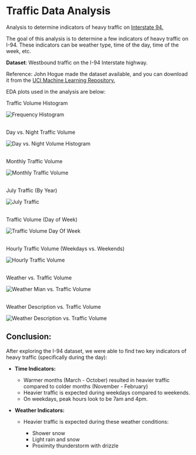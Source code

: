 # Traffic Data Analysis

Analysis to determine indicators of heavy traffic on [Interstate 94.](https://en.wikipedia.org/wiki/Interstate_94) 

The goal of this analysis is to determine a few indicators of heavy traffic on I-94. These indicators can be weather type, time of the day, time of the week, etc. 

**Dataset**: Westbound traffic on the I-94 Interstate highway.

Reference: John Hogue made the dataset available, and you can download it from the [UCI Machine Learning Repository.](https://archive.ics.uci.edu/dataset/492/metro+interstate+traffic+volume)

EDA plots used in the analysis are below: 

Traffic Volume Histogram

![Frequency Histogram](images/frequency_histogram.png)
<br>
<br>

Day vs. Night Traffic Volume

![Day vs. Night Volume Histogram](images/day_night_volume.png)
<br>
<br>

Monthly Traffic Volume

![Monthly Traffic Volume](images/monthly_traffic_volume.png)
<br>
<br>

July Traffic (By Year)

![July Traffic](images/july_traffic_by_year.png)
<br>
<br>

Traffic Volume (Day of Week)

![Traffic Volume Day Of Week](images/traffic_volume_dayofweek.png)
<br>
<br>

Hourly Traffic Volume (Weekdays vs. Weekends)

![Hourly Traffic Volume](images/hourly_traffic_volume.png)
<br>
<br>

Weather vs. Traffic Volume

![Weather Mian vs. Traffic Volume](images/weather_main_traffic.png)
<br>
<br>

Weather Description vs. Traffic Volume

![Weather Description vs. Traffic Volume](images/weather_desc_vs_volume.png)


## Conclusion:

After exploring the I-94 dataset, we were able to find two key indicators of heavy traffic (specifically during the day):

 - **Time Indicators:**
     - Warmer months (March - October) resulted in heavier traffic compared to colder months (November - February)
     - Heavier traffic is expected during weekdays compared to weekends. 
     - On weekdays, peak hours look to be 7am and 4pm.

 - **Weather Indicators:**
    - Heavier traffic is expected during these weather conditions: 
    
        - Shower snow
        - Light rain and snow
        - Proximity thunderstorm with drizzle